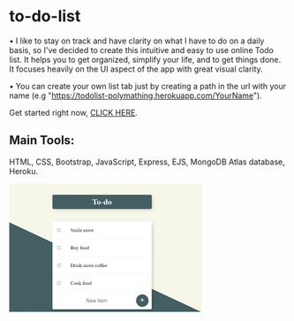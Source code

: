# to-do-list

• I like to stay on track and have clarity on what I have to do on a daily basis, so I've decided to create this intuitive and easy to use online Todo list. It helps you to get organized, simplify your life, and to get things done. It focuses heavily on the UI aspect of the app with great visual clarity.

• You can create your own list tab just by creating a path in the url with your name (e.g "https://todolist-polymathing.herokuapp.com/YourName").


Get started right now, [CLICK HERE](https://todolist-polymathing.herokuapp.com/To-do).


## Main Tools:
HTML, CSS, Bootstrap, JavaScript, Express, EJS, MongoDB Atlas database, Heroku.

![](https://github.com/Polymathing/Maicon_Data_Science_Portfolio/blob/main/images/toDo-list.png?raw=true)
